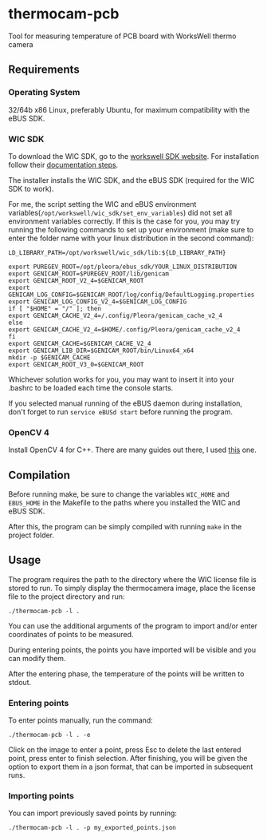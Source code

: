 # thermocam-pcb
Tool for measuring temperature of PCB board with WorksWell thermo camera

## Requirements

### Operating System

32/64b x86  Linux, preferably Ubuntu, for maximum compatibility with the eBUS SDK. 

### WIC SDK

To download the WIC SDK, go to the [workswell SDK website](workswell.cz/WIC_SDK/). For installation follow their [documentation steps](https://workswell.cz/WIC_SDK_new/Linux/doc/).

The installer installs the WIC SDK, and the eBUS SDK (required for the WIC SDK to work). 

For me, the script setting the WIC and eBUS environment variables(`/opt/workswell/wic_sdk/set_env_variables`) did not set all environment variables correctly. If this is the case for you, you may try running the following commands to set up your environment (make sure to enter the folder name with your linux distribution in the second command):

```
LD_LIBRARY_PATH=/opt/workswell/wic_sdk/lib:${LD_LIBRARY_PATH}

export PUREGEV_ROOT=/opt/pleora/ebus_sdk/YOUR_LINUX_DISTRIBUTION
export GENICAM_ROOT=$PUREGEV_ROOT/lib/genicam
export GENICAM_ROOT_V2_4=$GENICAM_ROOT
export GENICAM_LOG_CONFIG=$GENICAM_ROOT/log/config/DefaultLogging.properties
export GENICAM_LOG_CONFIG_V2_4=$GENICAM_LOG_CONFIG
if [ "$HOME" = "/" ]; then
export GENICAM_CACHE_V2_4=/.config/Pleora/genicam_cache_v2_4
else
export GENICAM_CACHE_V2_4=$HOME/.config/Pleora/genicam_cache_v2_4
fi
export GENICAM_CACHE=$GENICAM_CACHE_V2_4
export GENICAM_LIB_DIR=$GENICAM_ROOT/bin/Linux64_x64
mkdir -p $GENICAM_CACHE
export GENICAM_ROOT_V3_0=$GENICAM_ROOT
```

Whichever solution works for you, you may want to insert it into your .bashrc to be loaded each time the console starts.

If you selected manual running of the eBUS daemon during installation, don't forget to run `service eBUSd start` before running the program.

### OpenCV 4

Install OpenCV 4 for C++. There are many guides out there, I used [this](https://www.learnopencv.com/install-opencv-4-on-ubuntu-18-04/) one.

## Compilation

Before running make, be sure to change the variables `WIC_HOME` and `EBUS_HOME` in the Makefile to the paths where you installed the WIC and eBUS SDK.

After this, the program can be simply compiled with running `make` in the project folder.

## Usage

The program requires the path to the directory where the WIC license file is stored to run. To simply display the thermocamera image, place the license file to the project directory and run:

`./thermocam-pcb -l .`

You can use the additional arguments of the program to import and/or enter coordinates of points to be measured. 

During entering points, the points you have imported will be visible and you can modify them. 

After the entering phase, the temperature of the points will be written to stdout. 

### Entering points

To enter points manually, run the command:

`./thermocam-pcb -l . -e`

Click on the image to enter a point, press Esc to delete the last entered point, press enter to finish selection. After finishing, you will be given the option to export them in a json format, that can be imported in subsequent runs.

### Importing points

You can import previously saved points by running:

`./thermocam-pcb -l . -p my_exported_points.json`
